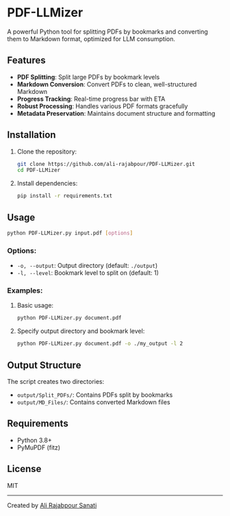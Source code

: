 # PDF-LLMizer

A powerful Python tool for splitting PDFs by bookmarks and converting them to Markdown format, optimized for LLM consumption.

## Features

- **PDF Splitting**: Split large PDFs by bookmark levels
- **Markdown Conversion**: Convert PDFs to clean, well-structured Markdown
- **Progress Tracking**: Real-time progress bar with ETA
- **Robust Processing**: Handles various PDF formats gracefully
- **Metadata Preservation**: Maintains document structure and formatting

## Installation

1. Clone the repository:
   ```bash
   git clone https://github.com/ali-rajabpour/PDF-LLMizer.git
   cd PDF-LLMizer
   ```

2. Install dependencies:
   ```bash
   pip install -r requirements.txt
   ```

## Usage

```bash
python PDF-LLMizer.py input.pdf [options]
```

### Options:
- `-o, --output`: Output directory (default: `./output`)
- `-l, --level`: Bookmark level to split on (default: 1)

### Examples:

1. Basic usage:
   ```bash
   python PDF-LLMizer.py document.pdf
   ```

2. Specify output directory and bookmark level:
   ```bash
   python PDF-LLMizer.py document.pdf -o ./my_output -l 2
   ```

## Output Structure

The script creates two directories:
- `output/Split_PDFs/`: Contains PDFs split by bookmarks
- `output/MD_Files/`: Contains converted Markdown files

## Requirements

- Python 3.8+
- PyMuPDF (fitz)

## License

MIT

---

Created by [Ali Rajabpour Sanati](https://rajabpour.com)
